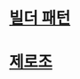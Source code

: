 # [빌더 패턴](https://jdm.kr/blog/217)
# [제로조](https://www.zerocho.com/category/JavaScript/post/57bab0ee5abe0c17006fe22f)
